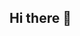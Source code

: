 ## Hi there 👋
                              
<!--
**imguru95/imguru95** is a ✨ _special_ ✨ repository because its `README.md` (this file) appears on your GitHub profile.

Here are some ideas to get you started:

- 🔭 I’m currently working on complex distributed systems
- 🌱 I’m currently learning JavaScript frameworks
- 👯 I’m looking to collaborate on innovative projects
- 💬 Ask me about Python, DSA and interview preparation
- 📫 How to reach me: LinkedIn - https://www.linkedin.com/in/gururajpatilscu/
- 😄 Pronouns: He/him/his
-->

